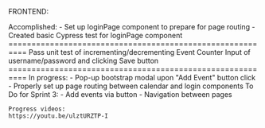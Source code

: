 FRONTEND:

   Accomplished:
    - Set up loginPage component to prepare for page routing
    - Created basic Cypress test for loginPage component
         ==========================================================
         Pass unit test of incrementing/decrementing Event Counter
         Input of username/password and clicking Save button
         ==========================================================
   In progress:
    - Pop-up bootstrap modal upon "Add Event" button click
    - Properly set up page routing between calendar and login components
   To Do for Sprint 3: 
    - Add events via button
    - Navigation between pages
    
    Progress videos:
    https://youtu.be/ulztURZTP-I
    
    

